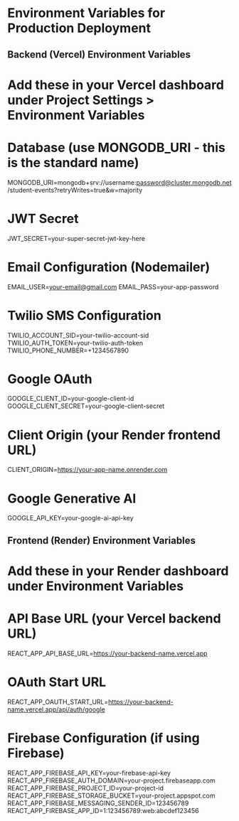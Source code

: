 # Environment Variables for Production Deployment

## Backend (Vercel) Environment Variables
# Add these in your Vercel dashboard under Project Settings > Environment Variables

# Database (use MONGODB_URI - this is the standard name)
MONGODB_URI=mongodb+srv://username:password@cluster.mongodb.net/student-events?retryWrites=true&w=majority

# JWT Secret
JWT_SECRET=your-super-secret-jwt-key-here

# Email Configuration (Nodemailer)
EMAIL_USER=your-email@gmail.com
EMAIL_PASS=your-app-password

# Twilio SMS Configuration
TWILIO_ACCOUNT_SID=your-twilio-account-sid
TWILIO_AUTH_TOKEN=your-twilio-auth-token
TWILIO_PHONE_NUMBER=+1234567890

# Google OAuth
GOOGLE_CLIENT_ID=your-google-client-id
GOOGLE_CLIENT_SECRET=your-google-client-secret

# Client Origin (your Render frontend URL)
CLIENT_ORIGIN=https://your-app-name.onrender.com

# Google Generative AI
GOOGLE_API_KEY=your-google-ai-api-key

## Frontend (Render) Environment Variables
# Add these in your Render dashboard under Environment Variables

# API Base URL (your Vercel backend URL)
REACT_APP_API_BASE_URL=https://your-backend-name.vercel.app

# OAuth Start URL
REACT_APP_OAUTH_START_URL=https://your-backend-name.vercel.app/api/auth/google

# Firebase Configuration (if using Firebase)
REACT_APP_FIREBASE_API_KEY=your-firebase-api-key
REACT_APP_FIREBASE_AUTH_DOMAIN=your-project.firebaseapp.com
REACT_APP_FIREBASE_PROJECT_ID=your-project-id
REACT_APP_FIREBASE_STORAGE_BUCKET=your-project.appspot.com
REACT_APP_FIREBASE_MESSAGING_SENDER_ID=123456789
REACT_APP_FIREBASE_APP_ID=1:123456789:web:abcdef123456
